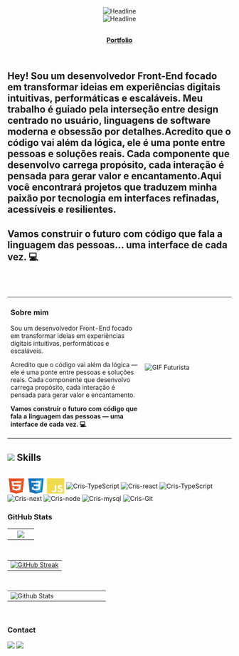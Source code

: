 <div align=center>
        <img src="https://readme-typing-svg.herokuapp.com?color=32cd32&size=38&center=true&vCenter=true&width=600&height=50&lines=Hi,+I'm+Cristiano;" alt="Headline" />
    </div>

<!----Tag line------>
<div align=center>
<img src="https://readme-typing-svg.herokuapp.com?color=32cd32&size=32&center=true&vCenter=true&width=600&height=50&lines=Front-End+Developer;Full-Stack+Student;Software+Engineer+Student;" alt="Headline" />
</div>
<br>
<p align="center"><a href="https://portfoliocr-web.vercel.app/"><b>Portfolio</b></a></p>

<br>

## <p>Hey! Sou um desenvolvedor Front-End focado em transformar ideias em experiências digitais intuitivas, performáticas e escaláveis. Meu trabalho é guiado pela interseção entre design centrado no usuário, linguagens de software moderna e obsessão por detalhes.Acredito que o código vai além da lógica, ele é uma ponte entre pessoas e soluções reais. Cada componente que desenvolvo carrega propósito, cada interação é pensada para gerar valor e encantamento.Aqui você encontrará projetos que traduzem minha paixão por tecnologia em interfaces refinadas, acessíveis e resilientes.

## Vamos construir o futuro com código que fala a linguagem das pessoas... uma interface de cada vez. 💻</p>

<br>
<br>

<table>
  <tr>
    <td width="60%">
      <h3>Sobre mim</h3>
      <p>Sou um desenvolvedor Front-End focado em transformar ideias em experiências digitais intuitivas, performáticas e escaláveis.</p>
      <p>Acredito que o código vai além da lógica — ele é uma ponte entre pessoas e soluções reais. Cada componente que desenvolvo carrega propósito, cada interação é pensada para gerar valor e encantamento.</p>
      <p><strong>Vamos construir o futuro com código que fala a linguagem das pessoas — uma interface de cada vez. 💻</strong></p>
    </td>
    <td width="40%">
      <img 
src=https://media1.giphy.com/media/v1.Y2lkPTc5MGI3NjExbzJpcmdrdTI0bHYxeHF2aDVkdGNhMzkwbGVzcTlhOHpxcXdzejhjeSZlcD12MV9pbnRlcm5hbF9naWZfYnlfaWQmY3Q9Zw/5EiRZJNR7cgZwqncwM/giphy.gif alt="GIF Futurista" width="100%">
    </td>
  </tr>
</table>


## <img src="https://media2.giphy.com/media/QssGEmpkyEOhBCb7e1/giphy.gif?cid=ecf05e47a0n3gi1bfqntqmob8g9aid1oyj2wr3ds3mg700bl&rid=giphy.gif" width ="25"> <b>  Skills</b> 


<div style="display: inline_block"><br>
  <img align="center" alt="Cris-HTML" height="35" width="40" src="https://raw.githubusercontent.com/devicons/devicon/master/icons/html5/html5-original.svg">
  <img align="center" alt="Cris-CSS" height="35" width="40" src="https://raw.githubusercontent.com/devicons/devicon/master/icons/css3/css3-original.svg">
  <img align="center" alt="Cris-Js" height="35" width="40" src="https://raw.githubusercontent.com/devicons/devicon/master/icons/javascript/javascript-plain.svg">
  <img align="center" alt="Cris-TypeScript" height="35" width="40" src="https://cdn.jsdelivr.net/gh/devicons/devicon@latest/icons/typescript/typescript-original.svg" />
  <img align="center" alt="Cris-react" height="35" width="40" src="https://cdn.jsdelivr.net/gh/devicons/devicon@latest/icons/react/react-original.svg" />
  <img align="center" alt="Cris-TypeScript" height="35" width="40" src="https://cdn.jsdelivr.net/gh/devicons/devicon@latest/icons/tailwindcss/tailwindcss-original.svg" />    
  <img align="center" alt="Cris-next" height="35" width="40" src="https://cdn.jsdelivr.net/gh/devicons/devicon@latest/icons/nextjs/nextjs-original.svg" />
  <img align="center" alt="Cris-node" height="35" width="40" src="https://cdn.jsdelivr.net/gh/devicons/devicon@latest/icons/nodejs/nodejs-original.svg" />
  <img align="center" alt="Cris-mysql" height="35" width="40" src="https://cdn.jsdelivr.net/gh/devicons/devicon@latest/icons/mysql/mysql-original.svg" />
  <img align="center" alt="Cris-Git" height="35" width="40" src="https://cdn.jsdelivr.net/gh/devicons/devicon/icons/git/git-original.svg">
</div>




### GitHub Stats
<table>
  <tr>
    <td valign="top" width="50%">
      <div align="center">
        <img src="https://github-readme-stats.vercel.app/api?username=cristianosts&show_icons=true&count_private=true&hide_border=true&theme=dark" align="center" />
      </div>
    </td> 
</table>
    <br>
<table>
   <td>
       <a href="https://git.io/streak-stats"><img src="https://git-hub-streak-stats.vercel.app?user=cristianosts&theme=dark&hide_border=true" alt="GitHub Streak" /></a>
   </td>
</table>
<br>
<table>
    <td width="50%"> 
      <div align="center">
          <img
           align="left"
           src="https://github-readme-stats.vercel.app/api/top-langs/?username=cristianosts&theme=dark&hide_border=true&include_all_commits=true&count_private=true&layout=compact"
           alt="Github Stats"/>
      </div>
    </td>
  </tr>
</table>  

<br> 
    
### Contact

<div> 
  <a href="https://www.linkedin.com/in/cristiano-santos-800062346/" target="_blank"><img src="https://img.shields.io/badge/-LinkedIn-%230077B5?style=for-the-badge&logo=linkedin&logoColor=white" target="_blank"></a> 
  <a href="mailto:cristianosantosreal@gmail.com"><img src="https://img.shields.io/badge/-Gmail-%23333?style=for-the-badge&logo=gmail&logoColor=white" target="_blank"></a>
  
</div>



